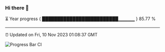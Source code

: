 ### Hi there 👋

⏳ Year progress { █████████████████████████▁▁▁▁▁ } 85.77 %

---

⏰ Updated on Fri, 10 Nov 2023 01:08:37 GMT

![Progress Bar CI](https://github.com/liununu/liununu/workflows/Progress%20Bar%20CI/badge.svg)
